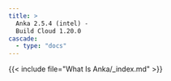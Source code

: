 ```yaml
---
title: >
  Anka 2.5.4 (intel) -
  Build Cloud 1.20.0
cascade:
  - type: "docs"
---
```


{{< include file="What Is Anka/_index.md" >}}

